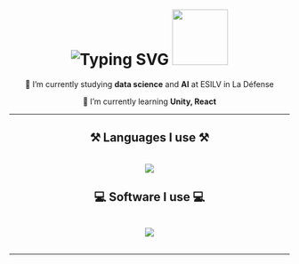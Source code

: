 <h1 align="center">
    <img src="https://readme-typing-svg.herokuapp.com?font=Montserra&weight=500&pause=1000&color=C961E8&center=true&random=false&width=435&lines=Welcome+on+my+profile!;My+name+is+Cassie+Doguet" alt="Typing SVG" /></a>
    <img src="https://media0.giphy.com/media/nFLW7PNGgN3lI68rdv/giphy.gif?cid=ecf05e47qdsbryk0bhfgbws1p2rkzf2h1cfhmau53zq6ounc&ep=v1_gifs_search&rid=giphy.gif&ct=g" width="100"/>
    
</h1>

<div align="center">
 
 🔭 I’m currently studying **data science** and **AI** at ESILV in La Défense
 
 🌱 I’m currently learning **Unity, React**

 </div>

<hr/>
 
<h2 align="center">⚒️ Languages I use ⚒️</h2>
<br/>
<div align="center">
    <img src="https://skillicons.dev/icons?i=py,arduino,c,cs,cpp,mysql,r,react" /><br>
</div>

<h2 align="center">💻 Software I use 💻</h2>
<br/>
<div align="center">
    <img src="https://skillicons.dev/icons?i=blender,unity,figma,linux,github,gitlab,discord,ps,pr,ai,id" /><br>
</div>
<br/>
<hr/>


<!--
**Cassette86/Cassette86** is a ✨ _special_ ✨ repository because its `README.md` (this file) appears on your GitHub profile.

Here are some ideas to get you started:

- 🔭 I’m currently working on ...
- 🌱 I’m currently learning ...
- 👯 I’m looking to collaborate on ...
- 🤔 I’m looking for help with ...
- 💬 Ask me about ...
- 📫 How to reach me: ...
- 😄 Pronouns: ...
- ⚡ Fun fact: ...
-->
